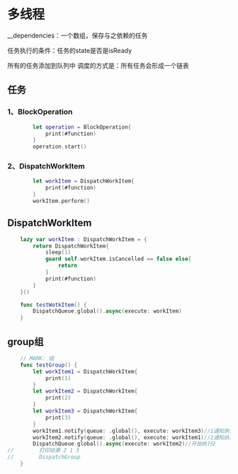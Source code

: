 # 多线程

__dependencies：一个数组，保存与之依赖的任务

任务执行的条件：任务的state是否是isReady

所有的任务添加到队列中 调度的方式是：所有任务会形成一个链表

## 任务

### 1、BlockOperation

```swift
        let operation = BlockOperation{
            print(#function)
        }
        operation.start()
```

### 2、DispatchWorkItem

```swift
        let workItem = DispatchWorkItem{
            print(#function)
        }
        workItem.perform()
```

## DispatchWorkItem

```swift
    lazy var workItem : DispatchWorkItem = {
        return DispatchWorkItem{
            sleep(1)
            guard self.workItem.isCancelled == false else{
                return
            }
            print(#function)
        }
    }()

    func testWotkItem() {
        DispatchQueue.global().async(execute: workItem)
    }
```

## group组

```swift
    // MARK: 组
    func testGroup() {
        let workItem1 = DispatchWorkItem{
            print(1)
        }
        let workItem2 = DispatchWorkItem{
            print(2)
        }
        let workItem3 = DispatchWorkItem{
            print(3)
        }
        workItem1.notify(queue: .global(), execute: workItem3)//1通知执行3
        workItem2.notify(queue: .global(), execute: workItem1)//2通知执行1
        DispatchQueue.global().async(execute: workItem2)//开始执行2
//        打印结果 2 1 3
//        DispatchGroup
    }
```

